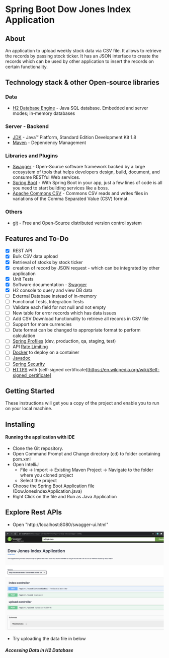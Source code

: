 # Spring Boot Dow Jones Index Application

## About
 An application to upload weekly stock data via CSV file. It allows to retrieve the records by passing stock ticker.
 It has an JSON interface to create the records which can be used by other application to insert the records on certain functionality.
 
## Technology stack & other Open-source libraries
### Data
* 	[H2 Database Engine](https://www.h2database.com/html/main.html) - Java SQL database. Embedded and server modes; in-memory databases

### Server - Backend
* 	[JDK](http://www.oracle.com/technetwork/java/javase/downloads/jdk8-downloads-2133151.html) - Java™ Platform, Standard Edition Development Kit 1.8
* 	[Maven](https://maven.apache.org/) - Dependency Management                                                                           

###  Libraries and Plugins
* 	[Swagger](https://swagger.io/) - Open-Source software framework backed by a large ecosystem of tools that helps developers design, build, document, and consume RESTful Web services.
*   [Spring Boot](https://spring.io/) - With Spring Boot in your app, just a few lines of code is all you need to start building services like a boss.
*   [Apache Commons CSV](https://commons.apache.org/proper/commons-csv/) - Commons CSV reads and writes files in variations of the Comma Separated Value (CSV) format.

### Others 
* 	[git](https://git-scm.com/) - Free and Open-Source distributed version control system

## Features and To-Do

* 	[x] REST API
* 	[x] Bulk CSV data upload
* 	[x] Retrieval of stocks by stock ticker
* 	[x] creation of record by JSON request - which can be integrated by other application
* 	[x] Unit Tests
* 	[x] Software documentation - [Swagger](https://swagger.io/)
* 	[x] H2 console to query and view DB data
* 	[ ] External Database instead of in-memory
*   [ ] Functional Tests, Integration Tests
* 	[ ] Validate each field for not null and not empty
*   [ ] New table for error records which has data issues
*   [ ] Add CSV Download functionality to retrieve all records in CSV file
*   [ ] Support for more currencies
*   [ ] Date format can be changed to appropriate format to perform calculation
* 	[ ] [Spring Profiles](https://docs.spring.io/spring-boot/docs/current/reference/html/spring-boot-features.html#boot-features-profiles) (dev, production, qa, staging, test)
* 	[ ] API [Rate Limiting](https://en.wikipedia.org/wiki/Rate_limiting)
* 	[ ] [Docker](https://www.docker.com/) to deploy on a container
* 	[ ] [Javadoc](https://en.wikipedia.org/wiki/Javadoc)
* 	[ ] [Spring Security](https://spring.io/projects/spring-security)
* 	[ ] [HTTPS](https://en.wikipedia.org/wiki/HTTPS) with (self-signed certificate)[https://en.wikipedia.org/wiki/Self-signed_certificate]

## Getting Started

These instructions will get you a copy of the project and enable you to run on your local machine.

## Installing

#### Running the application with IDE

* 	Clone the Git repository.
* 	Open Command Prompt and Change directory (cd) to folder containing pom.xml
* 	Open IntelliJ
	* File -> Import -> Existing Maven Project -> Navigate to the folder where you cloned project
	* Select the project
* 	Choose the Spring Boot Application file (DowJonesIndexApplication.java)
* 	Right Click on the file and Run as Java Application

## Explore Rest APIs

*   Open "http://localhost:8080/swagger-ui.html"

<img src="Screenshots\Swagger_UI.png"/>

*   Try uploading the data file in below 

##### Accessing Data in H2 Database
